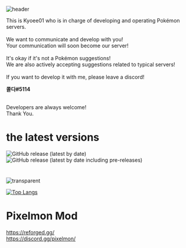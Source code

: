 ![header](https://capsule-render.vercel.app/api?type=waving&align=center&color=ff0000&height=300&section=header&text=Pixelmon%20Server&fontSize=90&animation=fadeIn&fontAlignY=38&desc=Development%20led%20by%20Kyoee01&descAlignY=51&align=center)

<p>
This is Kyoee01 who is in charge of developing and operating Pokémon servers.<br>
<br>
We want to communicate and develop with you!<br>
Your communication will soon become our server!<br>
<br>
It's okay if it's not a Pokémon suggestions!<br>
We are also actively accepting suggestions related to typical servers!<br>
<br>
If you want to develop it with me, please leave a discord!<br>
</p>

**콜다#5114**

<p>
<br>
Developers are always welcome!<br>
Thank You.<br>

# the latest versions
</p>

![GitHub release (latest by date)](https://img.shields.io/github/v/release/Colda4988/pixelmonServer?include_prereleases&label=Latest%20Release)
![GitHub release (latest by date including pre-releases)](https://img.shields.io/github/v/release/Colda4988/PixelmonServer?include_prereleases&label=Latest%20Alpha)

#

![transparent](https://capsule-render.vercel.app/api?type=transparent&fontColor=ff8000&text=Most%20used%20language&height=150&fontSize=60)

[![Top Langs](https://github-readme-stats.vercel.app/api/top-langs/?username=Colda4988)](https://github.com/Colda4988/github-readme-stats)

# Pixelmon Mod

https://reforged.gg/  
https://discord.gg/pixelmon/  
